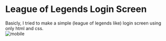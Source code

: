 # League of Legends Login Screen
Basicly, I tried to make a simple (league of legends like) login screen using only html and css.
<br>
![mobile](https://i.imgur.com/uat07XA.png)
